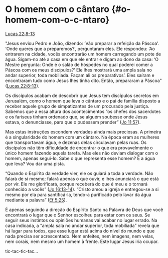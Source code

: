 # **O homem com o cântaro** {#o-homem-com-o-c-ntaro}

[Lucas 22:8-13](http://bibliaonline.com.br/acf/lc/22/8-13)

&quot;Jesus enviou Pedro e João, dizendo: ‘Vão preparar a refeição da Páscoa’. ‘Onde queres que a preparemos?’, perguntaram eles. Ele respondeu: ‘Ao entrarem na cidade, vocês encontrarão um homem carregando um pote de água. Sigam-no até a casa em que ele entrar e digam ao dono da casa: ‘O Mestre pergunta: Onde é o salão de hóspedes no qual poderei comer a Páscoa com os meus discípulos?’ Ele lhes mostrará uma ampla sala no andar superior, toda mobiliada. Façam ali os preparativos’. Eles saíram e encontraram tudo como Jesus lhes tinha dito. Então, prepararam a Páscoa&quot; ([Lucas 22:8-13](http://bibliaonline.com.br/acf/lc/22/8-13)).

Os discípulos acabam de descobrir que Jesus tem discípulos secretos em Jerusalém, como o homem que leva o cântaro e o pai de família disposto a receber aquele grupo de simpatizantes de um procurado pela justiça. Sabemos que a essa altura dos acontecimentos “os chefes dos sacerdotes e os fariseus tinham ordenado que, se alguém soubesse onde Jesus estava, o denunciasse, para que o pudessem prender” ([Jo 11:57](http://bibliaonline.com.br/acf/jo/11/57)).

Mas estas instruções escondem verdades ainda mais preciosas. A primeira é a singularidade do homem com um cântaro. Na época eram as mulheres que transportavam água, e dezenas delas circulavam pelas ruas. Os discípulos não têm dificuldade de encontrar o que era provavelmente o único homem fazendo aquela tarefa. Mas eles não deviam dialogar com o homem, apenas segui-lo. Sabe o que representa esse homem? E a água que leva? Vou dar uma pista.

“Quando o Espírito da verdade vier, ele os guiará a toda a verdade. Não falará de si mesmo; falará apenas o que ouvir, e lhes anunciará o que está por vir. Ele me glorificará, porque receberá do que é meu e o tornará conhecido a vocês” ([Jo 16:13-14](http://bibliaonline.com.br/acf/jo/16/13-14)). “Cristo amou a igreja e entregou-se a si mesmo por ela para santificá-la, tendo-a purificado pelo lavar da água mediante a palavra” ([Ef 5:25](http://bibliaonline.com.br/acf/ef/5/25)).

É apenas seguindo a direção do Espírito Santo na Palavra de Deus que você encontrará o lugar que o Senhor escolheu para estar com os seus. Se seguir seus instintos ou opiniões humanas vai acabar no lugar errado. Na casa indicada, a “ampla sala no andar superior, toda mobiliada” revela que há lugar para todos, que esse lugar está acima do nível do mundo e que nada precisa ser acrescentado. Nem enfeites, nem imagens, nem velas, nem corais, nem mesmo um homem à frente. Este lugar Jesus iria ocupar.

tic-tac-tic-tac...